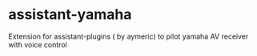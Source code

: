 # assistant-yamaha
Extension for assistant-plugins ( by aymeric) to pilot yamaha AV receiver with voice control
